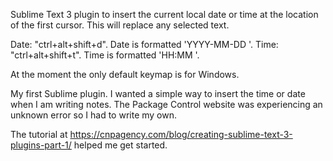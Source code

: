 Sublime Text 3 plugin to insert the current local date or time at the location 
of the first cursor. This will replace any selected text.

Date: "ctrl+alt+shift+d". Date is formatted 'YYYY-MM-DD '.
Time: "ctrl+alt+shift+t". Time is formatted 'HH:MM '.

At the moment the only default keymap is for Windows.

My first Sublime plugin. I wanted a simple way to insert the time or date when
I am writing notes. The Package Control website was experiencing an unknown 
error so I had to write my own. 

The tutorial at https://cnpagency.com/blog/creating-sublime-text-3-plugins-part-1/ helped me get started.